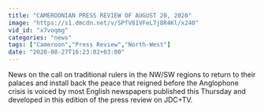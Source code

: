 ```yaml
---
title: "CAMEROONIAN PRESS REVIEW OF AUGUST 20, 2020"
image: "https://s1.dmcdn.net/v/SPfV81VFeL7j8R4Kl/x240"
vid_id: "x7voqmg"
categories: "news"
tags: ["Cameroon","Press Review","North-West"]
date: "2020-08-27T16:23:02+03:00"
---
```

News on the call on traditional rulers in the NW/SW regions to return to their palaces and install back the peace that reigned before the Anglophone crisis is voiced by most English newspapers published this Thursday and developed in this edition of the press review on JDC+TV.
